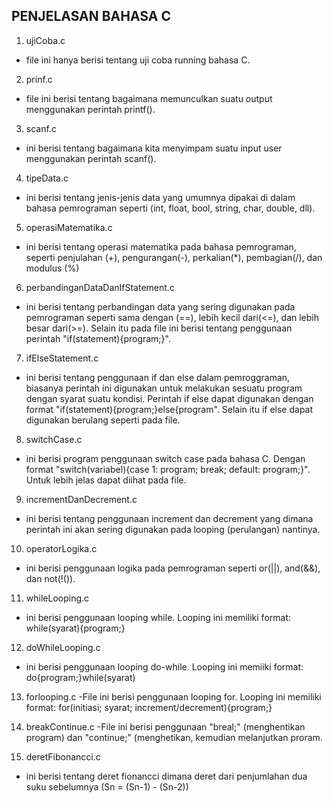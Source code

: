 ## PENJELASAN BAHASA C ##

1. ujiCoba.c
- file ini hanya berisi tentang uji coba running bahasa C.

2. prinf.c
- file ini berisi tentang bagaimana memunculkan suatu output menggunakan perintah printf().

3. scanf.c
- ini berisi tentang bagaimana kita menyimpam suatu input user menggunakan perintah scanf().

4. tipeData.c
- ini berisi tentang jenis-jenis data yang umumnya dipakai di dalam bahasa pemrograman seperti (int, float, bool, string, char, double, dll).

5. operasiMatematika.c
- ini berisi tentang operasi matematika pada bahasa pemrograman, seperti penjulahan (+), pengurangan(-), perkalian(*), pembagian(/), dan modulus (%)

6. perbandinganDataDanIfStatement.c
- ini berisi tentang perbandingan data yang sering digunakan pada pemrograman seperti sama dengan (==), lebih kecil dari(<=), dan lebih besar dari(>=). Selain itu pada file ini berisi tentang penggunaan perintah "if(statement){program;}".

7. ifElseStatement.c
- ini berisi tentang penggunaan if dan else dalam pemroggraman, biasanya perintah ini digunakan untuk melakukan sesuatu program dengan syarat suatu kondisi. Perintah if else dapat digunakan dengan format "if(statement){program;}else{program". Selain itu if else dapat digunakan berulang seperti pada file.

8. switchCase.c
- ini berisi program penggunaan switch case pada bahasa C. Dengan format "switch(variabel){case 1: program; break; default: program;}". Untuk lebih jelas dapat diihat pada file.

9. incrementDanDecrement.c
- ini berisi tentang penggunaan increment dan decrement yang dimana perintah ini akan sering digunakan pada looping (perulangan) nantinya.

10. operatorLogika.c
- ini berisi penggunaan logika pada pemrograman seperti or(||), and(&&), dan not(!()).

11. whileLooping.c
- ini berisi penggunaan looping while. Looping ini memiliki format: while(syarat){program;}

12. doWhileLooping.c
- ini berisi penggunaan looping do-while. Looping ini memiiki format: do{program;}while(syarat)

13. forlooping.c
-File ini berisi penggunaan looping for. Looping ini memiliki format: for(initiasi; syarat; increment/decrement){program;}

14. breakContinue.c
-File ini berisi penggunaan "breal;" (menghentikan program) dan "continue;" (menghetikan, kemudian melanjutkan proram.

15. deretFibonancci.c
- ini berisi tentang deret fionancci dimana deret dari penjumlahan dua suku sebelumnya (Sn = (Sn-1) - (Sn-2))
